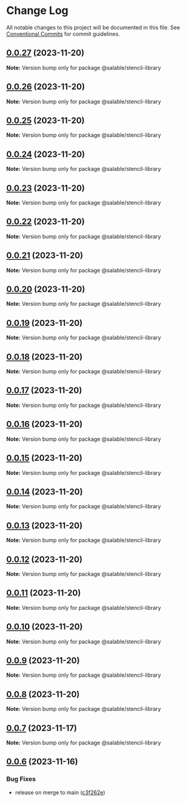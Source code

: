 # Change Log

All notable changes to this project will be documented in this file.
See [Conventional Commits](https://conventionalcommits.org) for commit guidelines.

## [0.0.27](https://github.com/ionic-team/stencil-component-starter/compare/v0.0.26...v0.0.27) (2023-11-20)

**Note:** Version bump only for package @salable/stencil-library





## [0.0.26](https://github.com/ionic-team/stencil-component-starter/compare/v0.0.25...v0.0.26) (2023-11-20)

**Note:** Version bump only for package @salable/stencil-library





## [0.0.25](https://github.com/ionic-team/stencil-component-starter/compare/v0.0.24...v0.0.25) (2023-11-20)

**Note:** Version bump only for package @salable/stencil-library





## [0.0.24](https://github.com/ionic-team/stencil-component-starter/compare/v0.0.23...v0.0.24) (2023-11-20)

**Note:** Version bump only for package @salable/stencil-library





## [0.0.23](https://github.com/ionic-team/stencil-component-starter/compare/v0.0.22...v0.0.23) (2023-11-20)

**Note:** Version bump only for package @salable/stencil-library





## [0.0.22](https://github.com/ionic-team/stencil-component-starter/compare/v0.0.21...v0.0.22) (2023-11-20)

**Note:** Version bump only for package @salable/stencil-library





## [0.0.21](https://github.com/ionic-team/stencil-component-starter/compare/v0.0.20...v0.0.21) (2023-11-20)

**Note:** Version bump only for package @salable/stencil-library





## [0.0.20](https://github.com/ionic-team/stencil-component-starter/compare/v0.0.19...v0.0.20) (2023-11-20)

**Note:** Version bump only for package @salable/stencil-library





## [0.0.19](https://github.com/ionic-team/stencil-component-starter/compare/v0.0.18...v0.0.19) (2023-11-20)

**Note:** Version bump only for package @salable/stencil-library





## [0.0.18](https://github.com/ionic-team/stencil-component-starter/compare/v0.0.17...v0.0.18) (2023-11-20)

**Note:** Version bump only for package @salable/stencil-library





## [0.0.17](https://github.com/ionic-team/stencil-component-starter/compare/v0.0.16...v0.0.17) (2023-11-20)

**Note:** Version bump only for package @salable/stencil-library





## [0.0.16](https://github.com/ionic-team/stencil-component-starter/compare/v0.0.15...v0.0.16) (2023-11-20)

**Note:** Version bump only for package @salable/stencil-library





## [0.0.15](https://github.com/ionic-team/stencil-component-starter/compare/v0.0.14...v0.0.15) (2023-11-20)

**Note:** Version bump only for package @salable/stencil-library





## [0.0.14](https://github.com/ionic-team/stencil-component-starter/compare/v0.0.13...v0.0.14) (2023-11-20)

**Note:** Version bump only for package @salable/stencil-library





## [0.0.13](https://github.com/ionic-team/stencil-component-starter/compare/v0.0.12...v0.0.13) (2023-11-20)

**Note:** Version bump only for package @salable/stencil-library





## [0.0.12](https://github.com/ionic-team/stencil-component-starter/compare/v0.0.11...v0.0.12) (2023-11-20)

**Note:** Version bump only for package @salable/stencil-library





## [0.0.11](https://github.com/ionic-team/stencil-component-starter/compare/v0.0.10...v0.0.11) (2023-11-20)

**Note:** Version bump only for package @salable/stencil-library





## [0.0.10](https://github.com/ionic-team/stencil-component-starter/compare/v0.0.9...v0.0.10) (2023-11-20)

**Note:** Version bump only for package @salable/stencil-library





## [0.0.9](https://github.com/ionic-team/stencil-component-starter/compare/v0.0.8...v0.0.9) (2023-11-20)

**Note:** Version bump only for package @salable/stencil-library





## [0.0.8](https://github.com/ionic-team/stencil-component-starter/compare/v0.0.6...v0.0.8) (2023-11-20)

**Note:** Version bump only for package @salable/stencil-library





## [0.0.7](https://github.com/ionic-team/stencil-component-starter/compare/v0.0.6...v0.0.7) (2023-11-17)

**Note:** Version bump only for package @salable/stencil-library





## [0.0.6](https://github.com/ionic-team/stencil-component-starter/compare/v0.0.5...v0.0.6) (2023-11-16)


### Bug Fixes

* release on merge to main ([c3f262e](https://github.com/ionic-team/stencil-component-starter/commit/c3f262e396fa941cefc4da4bbc7f6ddd9d7671ca))
